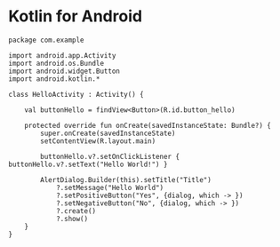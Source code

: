 Kotlin for Android
=============

    package com.example

    import android.app.Activity
    import android.os.Bundle
    import android.widget.Button
    import android.kotlin.*

    class HelloActivity : Activity() {

        val buttonHello = findView<Button>(R.id.button_hello)

        protected override fun onCreate(savedInstanceState: Bundle?) {
            super.onCreate(savedInstanceState)
            setContentView(R.layout.main)

            buttonHello.v?.setOnClickListener { buttonHello.v?.setText("Hello World!") }

            AlertDialog.Builder(this).setTitle("Title")
                ?.setMessage("Hello World")
                ?.setPositiveButton("Yes", {dialog, which -> })
                ?.setNegativeButton("No", {dialog, which -> })
                ?.create()
                ?.show()
        }
    }
